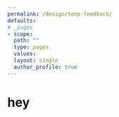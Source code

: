 ```yaml
---
permalink: /design/temp-feedback/
defaults:
# _pages
- scope:
  path: ""
  type: pages
  values:
  layout: single
  author_profile: true
---
```


# hey
